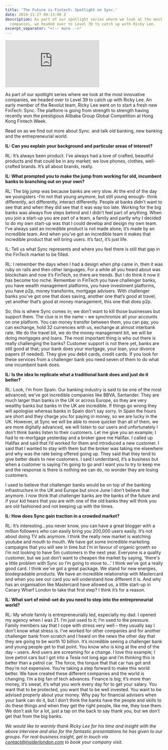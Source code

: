 ```yaml
---
title: 'The Future is Fintech: Spotlight on Sync.'
date: 2019-11-27 09:13:00 Z
description: As part of our spotlight series where we look at the most innovative
  companies, we headed over to Level 39 to catch up with Ricky Lee.
excerpt_separator: "<!-- more -->"
---
```


<iframe  src="https://www.youtube.com/embed/3CZPL4kiv_U" frameborder="0" allow="accelerometer; autoplay; encrypted-media; gyroscope; picture-in-picture" allowfullscreen></iframe>

As part of our spotlight series where we look at the most innovative companies, we headed over to Level 39 to catch up with Ricky Lee. An early member of the Revolut team, Ricky Lee went on to start a fresh new FinTech: Sync. The platform is going from strength to strength having recently won the prestigious Alibaba Group Global Competition at Hong Kong Fintech Week.

<!-- more -->

Read on as we find out more about Sync. and talk old banking, new banking and the entrepreneurial world. 

**IL: Can you explain your background and particular areas of interest?**

RL: It’s always been product.  I’ve always had a love of crafted, beautiful products and that could be in any market; we love phones, clothes, well-crafted brands. It’s all about brands, really.

**IL: What prompted you to make the jump from working for old, incumbent banks to branching out on your own?**

RL: The big jump was because banks are very slow.  At the end of the day we youngsters -I’m not that young anymore, but still young enough- think differently, act differently, interact differently.  People at banks didn’t want to see that and when they did see that it was way too late.  Working for the big banks was always five steps behind and I didn’t feel part of anything.  When you join a start-up you are part of a team, a family and partly why I decided to do my own start-up was that I could develop and design my own team.  I’ve always said an incredible product is not made alone; it’s made by an incredible team.  And when you’ve got an incredible team it makes that incredible product that will bring users.  It’s fact, it’s just life.

IL: Tell us what Sync represents and where you feel there is still that gap in the FinTech market to be filled.

RL: I remember the days when I had a design when php came in, then it was ruby on rails and then other languages.  For a while all you heard about was blockchain and now it’s FinTech, so there are trends.  But I do think it now it has become too niche.  Remember in FinTech you have challenger banks, you have wealth management platforms, you have investment platforms, you have p2p, money transforms, mortgage advisers.  With challenger banks you’ve got one that does saving, another one that’s good at travel, yet another that’s good at money management, this one that does p2p.  

So, this is where Sync comes in; we don’t want to kill those businesses but support them.  The clue is in the name – we synchronize all your accounts on one platform.  You can money transfer between them, you can pay, you can exchange, hold 32 currencies with us, exchange at almost interbank rate.  We do the travel bit, we do the money management bit, we will be doing mortgages and loans.  The most important thing is who out there is really challenging the banks?  Customer support is not there yet, banks are still good at that; your bank does your mortgage, your loan, your divorce papers (if needed).  They give you debit cards, credit cards.  If you look for these services from a challenger bank you need seven of them to do what one incumbent bank does.

**IL: Is the idea to replicate what a traditional bank does and just do it better?**

RL: Look, I’m from Spain.  Our banking industry is said to be one of the most advanced; we’ve got incredible companies like BBVA, Santander.  They are much larger than banks in the UK or across Europe, so they are very wealthy banks but banks in the UK are incredible.  If things go wrong they will apologise whereas banks in Spain don’t say sorry.  In Spain the hours are short and they charge you for paying in money, so we are lucky in the UK.  However, at Sync we will be able to move quicker than all of them, we are more digitally advanced, we will listen to our users and unfortunately I don’t think banks listen to their customers.  Let me give you an example; I had to re-mortgage yesterday and a broker gave me Halifax.  I called up Halifax and said that I’d worked for them and introduced a new customer.  I said that I wanted to stay with them but the broker was taking me elsewhere and why was the rate being offered going up.  They said that they tend to give better deals to new customers. I said I understand, it’s a business but when a customer is saying I’m going to go and I want you to try to keep me and the response is there is nothing we can do, no wonder they are losing customers.

I used to believe that challenger banks would be on top of the banking infrastructure in the UK and Europe but since June I don’t believe that anymore.  I now think that challenger banks are the banks of the future and if your kid hears that you are with one of the old banks they will think you are old fashioned and not keeping up with the times.

**IL: How does Sync gain traction in a crowded market?**

RL: It’s interesting...you never know, you can have a great blogger with a million followers who can easily bring you 200,000 users easily. It’s not about doing TV ads anymore.  I think the really new market is watching youtube and mouth to mouth. We have got some incredible marketing campaigns that you will see in time but I’m in favour of organic growth so I’m not looking to have 5m customers in the next year.  Everyone is a quality customer, but we just don’t want to cheapen the market by saying, 'there's a little problem with Sync so I’m going to move to...' I think we’ve got a really good card. I think we've got a great package.  We stand for new energies, biodegradable products.  We have an incredible relationship with Mastercard and when you see our card you will understand how different it is. And why has an organisation like Mastercard have allowed us, a little start-up in Canary Wharf London to take that first step?  I think it’s for a reason.

**IL: What sort of mind-set do you need to step into the entrepreneurial world?**

RL: My whole family is entrepreneurially led, especially my dad. I opened my agency when I was 21.  I’m just used to it; I’m used to the pressure.  Family members say that I cope with stress very well – they usually say I don’t know what stress is.  I’ve worked for other companies and for another challenger bank from scratch and I heard on the news the other day that they are going to be worth 10 billion.  It’s incredible seeing a challenger bank and young people get to that point.  You know who is king at the end of the day – users.  And users are screaming for a change.  I love this example; I love petrol cars but I got into a Tesla not long ago and I’m thinking this is better than a petrol car.  The force, the torque that that car has got and they’re not expensive.  You’re taking a step forward to make this world better.  We have created these different companies and the world is changing.  I’m a big fan of tech advances.  Finance is big; it’s more than money, it’s sweat, it’s what you work every day for to get your salary.  You want that to be protected, you want that to be well invested.  You want to be advised properly about your money.  Why pay for financial advisers when your bank can do it, but I don’t think the banks have the people and skills to do these things and when they get the right people, like me, they lose them.  We don’t ask for a lot, just a tap on the back to say thank you, but we don’t get that from the big banks.

*We would like to warmly thank Ricky Lee for his time and insight with the above interview and also for the fantastic presentations he has given to our groups. For real-business insight, get in touch via [contact@insiderlondon.com](mailto:contact@insiderlondon.com) to book your company visit.*